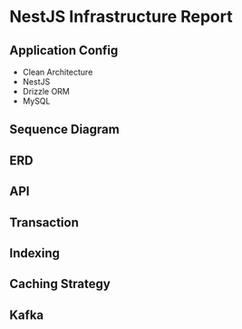 # NestJS Infrastructure Report

## Application Config

- Clean Architecture
- NestJS
- Drizzle ORM
- MySQL

## Sequence Diagram

## ERD

## API

## Transaction

## Indexing

## Caching Strategy

## Kafka
